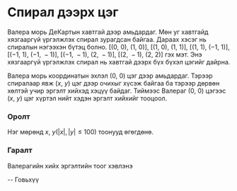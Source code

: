Спирал дээрх цэг
================
Валера морь ДеКартын хавтгай дээр амьдардаг. Мөн уг хавтгайд хязгааргүй
үргэлжлэх спирал зурагдсан байгаа. Дараах хэсэг нь спиралын нэгээхэн бүтэц
болно. $[(0,\ 0),\ (1,\ 0)]$, $[(1,\ 0),\ (1,\ 1)]$, $[(1,\ 1),\ (-1,\ 1)]$,
$[(-1,\ 1),\ (-1,\ -1)]$, $[(-1,\ -1),\ (2,\ -1)]$, $[(2,\ -1),\ (2,\ 2)]$ гэх
мэт. Энэ хязгааргүй үргэлжлэх спирал нь хавтгай дээрх бүх бүхэл цэгийг дайрна.

Валера морь координатын эхлэл $(0,\ 0)$ цэг дээр амьдардаг. Тэрээр спиралаар явж
$(x,\ y)$ цэг дээр очихыг хүсэж байгаа ба тэрээр дөрвөн хөлтэй учир эргэлт
хийхэд хэцүү байдаг. Тиймээс Валераг $(0,\ 0)$ цэгээс $(x,\ y)$ цэг хүртэл нийт
хэдэн эргэлт хийхийг тооцоол.


### Оролт
Нэг мөрөнд $x,\ y(|x|,|y|≤100)$ тоонууд өгөгдөнө.


### Гаралт
Валерагийн хийх эргэлтийн тоог хэвлэнэ

-- Говьхүү
